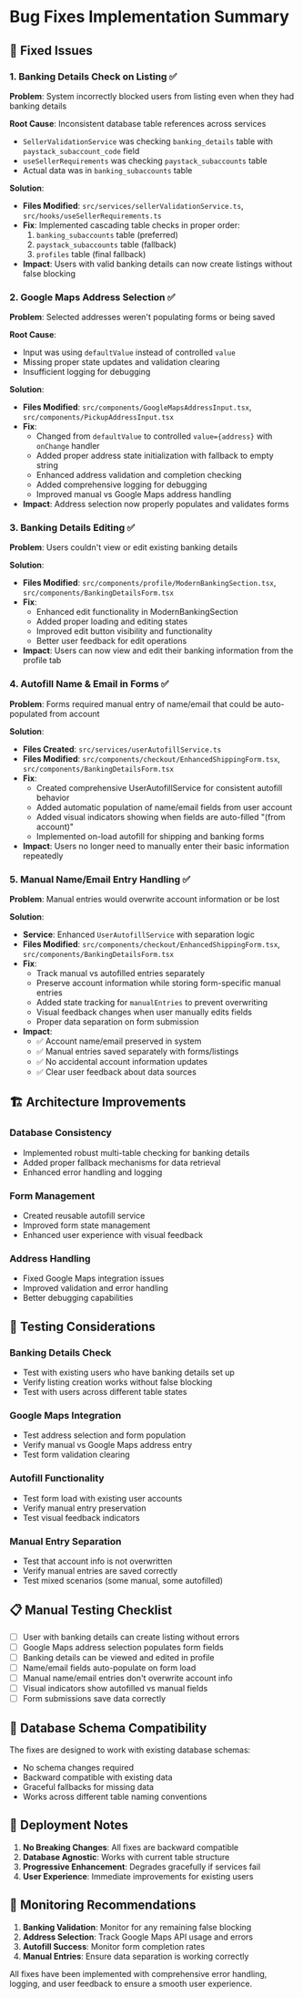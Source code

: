 # Bug Fixes Implementation Summary

## 🔧 Fixed Issues

### 1. Banking Details Check on Listing ✅

**Problem**: System incorrectly blocked users from listing even when they had banking details

**Root Cause**: Inconsistent database table references across services

- `SellerValidationService` was checking `banking_details` table with `paystack_subaccount_code` field
- `useSellerRequirements` was checking `paystack_subaccounts` table
- Actual data was in `banking_subaccounts` table

**Solution**:

- **Files Modified**: `src/services/sellerValidationService.ts`, `src/hooks/useSellerRequirements.ts`
- **Fix**: Implemented cascading table checks in proper order:
  1. `banking_subaccounts` table (preferred)
  2. `paystack_subaccounts` table (fallback)
  3. `profiles` table (final fallback)
- **Impact**: Users with valid banking details can now create listings without false blocking

### 2. Google Maps Address Selection ✅

**Problem**: Selected addresses weren't populating forms or being saved

**Root Cause**:

- Input was using `defaultValue` instead of controlled `value`
- Missing proper state updates and validation clearing
- Insufficient logging for debugging

**Solution**:

- **Files Modified**: `src/components/GoogleMapsAddressInput.tsx`, `src/components/PickupAddressInput.tsx`
- **Fix**:
  - Changed from `defaultValue` to controlled `value={address}` with `onChange` handler
  - Added proper address state initialization with fallback to empty string
  - Enhanced address validation and completion checking
  - Added comprehensive logging for debugging
  - Improved manual vs Google Maps address handling
- **Impact**: Address selection now properly populates and validates forms

### 3. Banking Details Editing ✅

**Problem**: Users couldn't view or edit existing banking details

**Solution**:

- **Files Modified**: `src/components/profile/ModernBankingSection.tsx`, `src/components/BankingDetailsForm.tsx`
- **Fix**:
  - Enhanced edit functionality in ModernBankingSection
  - Added proper loading and editing states
  - Improved edit button visibility and functionality
  - Better user feedback for edit operations
- **Impact**: Users can now view and edit their banking information from the profile tab

### 4. Autofill Name & Email in Forms ✅

**Problem**: Forms required manual entry of name/email that could be auto-populated from account

**Solution**:

- **Files Created**: `src/services/userAutofillService.ts`
- **Files Modified**: `src/components/checkout/EnhancedShippingForm.tsx`, `src/components/BankingDetailsForm.tsx`
- **Fix**:
  - Created comprehensive UserAutofillService for consistent autofill behavior
  - Added automatic population of name/email fields from user account
  - Added visual indicators showing when fields are auto-filled "(from account)"
  - Implemented on-load autofill for shipping and banking forms
- **Impact**: Users no longer need to manually enter their basic information repeatedly

### 5. Manual Name/Email Entry Handling ✅

**Problem**: Manual entries would overwrite account information or be lost

**Solution**:

- **Service**: Enhanced `UserAutofillService` with separation logic
- **Files Modified**: `src/components/checkout/EnhancedShippingForm.tsx`, `src/components/BankingDetailsForm.tsx`
- **Fix**:
  - Track manual vs autofilled entries separately
  - Preserve account information while storing form-specific manual entries
  - Added state tracking for `manualEntries` to prevent overwriting
  - Visual feedback changes when user manually edits fields
  - Proper data separation on form submission
- **Impact**:
  - ✅ Account name/email preserved in system
  - ✅ Manual entries saved separately with forms/listings
  - ✅ No accidental account information updates
  - ✅ Clear user feedback about data sources

## 🏗️ Architecture Improvements

### Database Consistency

- Implemented robust multi-table checking for banking details
- Added proper fallback mechanisms for data retrieval
- Enhanced error handling and logging

### Form Management

- Created reusable autofill service
- Improved form state management
- Enhanced user experience with visual feedback

### Address Handling

- Fixed Google Maps integration issues
- Improved validation and error handling
- Better debugging capabilities

## 🧪 Testing Considerations

### Banking Details Check

- Test with existing users who have banking details set up
- Verify listing creation works without false blocking
- Test with users across different table states

### Google Maps Integration

- Test address selection and form population
- Verify manual vs Google Maps address entry
- Test form validation clearing

### Autofill Functionality

- Test form load with existing user accounts
- Verify manual entry preservation
- Test visual feedback indicators

### Manual Entry Separation

- Test that account info is not overwritten
- Verify manual entries are saved correctly
- Test mixed scenarios (some manual, some autofilled)

## 📋 Manual Testing Checklist

- [ ] User with banking details can create listing without errors
- [ ] Google Maps address selection populates form fields
- [ ] Banking details can be viewed and edited in profile
- [ ] Name/email fields auto-populate on form load
- [ ] Manual name/email entries don't overwrite account info
- [ ] Visual indicators show autofilled vs manual fields
- [ ] Form submissions save data correctly

## 🔄 Database Schema Compatibility

The fixes are designed to work with existing database schemas:

- No schema changes required
- Backward compatible with existing data
- Graceful fallbacks for missing data
- Works across different table naming conventions

## 🚀 Deployment Notes

1. **No Breaking Changes**: All fixes are backward compatible
2. **Database Agnostic**: Works with current table structure
3. **Progressive Enhancement**: Degrades gracefully if services fail
4. **User Experience**: Immediate improvements for existing users

## 🐛 Monitoring Recommendations

1. **Banking Validation**: Monitor for any remaining false blocking
2. **Address Selection**: Track Google Maps API usage and errors
3. **Autofill Success**: Monitor form completion rates
4. **Manual Entries**: Ensure data separation is working correctly

All fixes have been implemented with comprehensive error handling, logging, and user feedback to ensure a smooth user experience.

